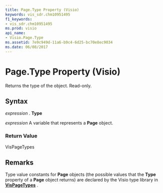 ```yaml
---
title: Page.Type Property (Visio)
keywords: vis_sdr.chm10951495
f1_keywords:
- vis_sdr.chm10951495
ms.prod: visio
api_name:
- Visio.Page.Type
ms.assetid: 7e9c949d-11a6-b9c4-6d25-bc70e8ec9034
ms.date: 06/08/2017
---
```



# Page.Type Property (Visio)

Returns the type of the object. Read-only.


## Syntax

 _expression_ . **Type**

 _expression_ A variable that represents a **Page** object.


### Return Value

VisPageTypes


## Remarks

Type value constants for **Page** objects (the possible values that the **Type** property of a **Page** object returns) are declared by the Visio type library in **[VisPageTypes](vispagetypes-enumeration-visio.md)** .


